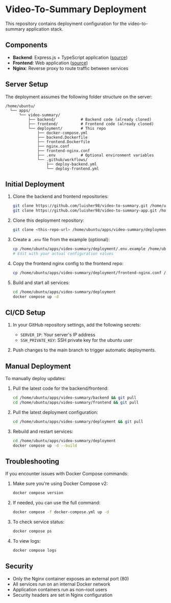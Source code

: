 # Video-To-Summary Deployment

This repository contains deployment configuration for the video-to-summary application stack.

## Components

- **Backend**: Express.js + TypeScript application ([source](https://github.com/luisher98/video-to-summary))
- **Frontend**: Web application ([source](https://github.com/luisher98/video-to-summary-app))
- **Nginx**: Reverse proxy to route traffic between services

## Server Setup

The deployment assumes the following folder structure on the server:

```
/home/ubuntu/
  └── apps/
      └── video-summary/
          ├── backend/           # Backend code (already cloned)
          ├── frontend/          # Frontend code (already cloned)
          └── deployment/        # This repo
              ├── docker-compose.yml
              ├── backend.Dockerfile
              ├── frontend.Dockerfile
              ├── nginx.conf
              ├── frontend-nginx.conf
              ├── .env           # Optional environment variables
              └── .github/workflows/
                  ├── deploy-backend.yml
                  └── deploy-frontend.yml
```

## Initial Deployment

1. Clone the backend and frontend repositories:
   ```bash
   git clone https://github.com/luisher98/video-to-summary.git /home/ubuntu/apps/video-summary/backend
   git clone https://github.com/luisher98/video-to-summary-app.git /home/ubuntu/apps/video-summary/frontend
   ```

2. Clone this deployment repository:
   ```bash
   git clone <this-repo-url> /home/ubuntu/apps/video-summary/deployment
   ```

3. Create a `.env` file from the example (optional):
   ```bash
   cp /home/ubuntu/apps/video-summary/deployment/.env.example /home/ubuntu/apps/video-summary/deployment/.env
   # Edit with your actual configuration values
   ```

4. Copy the frontend nginx config to the frontend repo:
   ```bash
   cp /home/ubuntu/apps/video-summary/deployment/frontend-nginx.conf /home/ubuntu/apps/video-summary/frontend/nginx.conf
   ```

5. Build and start all services:
   ```bash
   cd /home/ubuntu/apps/video-summary/deployment
   docker compose up -d
   ```

## CI/CD Setup

1. In your GitHub repository settings, add the following secrets:
   - `SERVER_IP`: Your server's IP address
   - `SSH_PRIVATE_KEY`: SSH private key for the ubuntu user

2. Push changes to the main branch to trigger automatic deployments.

## Manual Deployment

To manually deploy updates:

1. Pull the latest code for the backend/frontend:
   ```bash
   cd /home/ubuntu/apps/video-summary/backend && git pull
   cd /home/ubuntu/apps/video-summary/frontend && git pull
   ```

2. Pull the latest deployment configuration:
   ```bash
   cd /home/ubuntu/apps/video-summary/deployment && git pull
   ```

3. Rebuild and restart services:
   ```bash
   cd /home/ubuntu/apps/video-summary/deployment
   docker compose up -d --build
   ```

## Troubleshooting

If you encounter issues with Docker Compose commands:

1. Make sure you're using Docker Compose v2:
   ```bash
   docker compose version
   ```

2. If needed, you can use the full command:
   ```bash
   docker compose -f docker-compose.yml up -d
   ```

3. To check service status:
   ```bash
   docker compose ps
   ```

4. To view logs:
   ```bash
   docker compose logs
   ```

## Security

- Only the Nginx container exposes an external port (80)
- All services run on an internal Docker network
- Application containers run as non-root users
- Security headers are set in Nginx configuration
